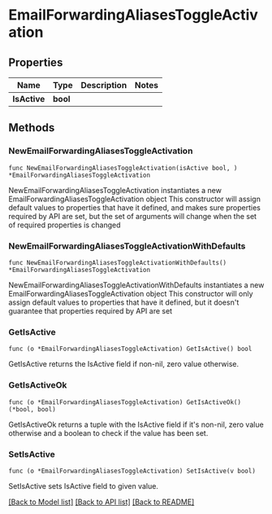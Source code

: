 # EmailForwardingAliasesToggleActivation

## Properties

Name | Type | Description | Notes
------------ | ------------- | ------------- | -------------
**IsActive** | **bool** |  | 

## Methods

### NewEmailForwardingAliasesToggleActivation

`func NewEmailForwardingAliasesToggleActivation(isActive bool, ) *EmailForwardingAliasesToggleActivation`

NewEmailForwardingAliasesToggleActivation instantiates a new EmailForwardingAliasesToggleActivation object
This constructor will assign default values to properties that have it defined,
and makes sure properties required by API are set, but the set of arguments
will change when the set of required properties is changed

### NewEmailForwardingAliasesToggleActivationWithDefaults

`func NewEmailForwardingAliasesToggleActivationWithDefaults() *EmailForwardingAliasesToggleActivation`

NewEmailForwardingAliasesToggleActivationWithDefaults instantiates a new EmailForwardingAliasesToggleActivation object
This constructor will only assign default values to properties that have it defined,
but it doesn't guarantee that properties required by API are set

### GetIsActive

`func (o *EmailForwardingAliasesToggleActivation) GetIsActive() bool`

GetIsActive returns the IsActive field if non-nil, zero value otherwise.

### GetIsActiveOk

`func (o *EmailForwardingAliasesToggleActivation) GetIsActiveOk() (*bool, bool)`

GetIsActiveOk returns a tuple with the IsActive field if it's non-nil, zero value otherwise
and a boolean to check if the value has been set.

### SetIsActive

`func (o *EmailForwardingAliasesToggleActivation) SetIsActive(v bool)`

SetIsActive sets IsActive field to given value.



[[Back to Model list]](../README.md#documentation-for-models) [[Back to API list]](../README.md#documentation-for-api-endpoints) [[Back to README]](../README.md)


